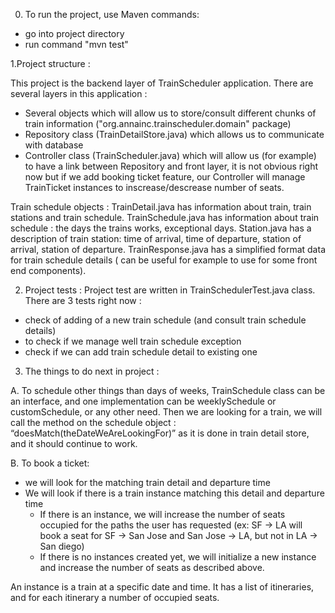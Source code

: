 
0. To run the project, use Maven commands:
- go into project directory
- run command "mvn test"

1.Project structure :

This project is the backend layer of TrainScheduler application.
There are several layers in this application :
  - Several objects which will allow us to store/consult different chunks of train information ("org.annainc.trainscheduler.domain" package)
  - Repository class (TrainDetailStore.java) which allows us to communicate with database
  - Controller class (TrainScheduler.java) which will allow us (for example) to have a link between Repository and front layer, it is not obvious right now but if we add booking ticket feature, our Controller will manage TrainTicket instances to inscrease/descrease number of seats.

Train schedule objects :
TrainDetail.java has information about train, train stations and train schedule.
TrainSchedule.java has information about train schedule : the days the trains works, exceptional days.
Station.java has a description of train station: time of arrival, time of departure, station of arrival, station of departure.
TrainResponse.java has a simplified format data for train schedule details ( can be useful for example to use for some front end components).

2. Project tests :
Project test are written in TrainSchedulerTest.java class.
There are 3 tests right now :
- check of adding of a new train schedule (and consult train schedule details)
- to check if we manage well train schedule exception
- check if we can add train schedule detail to existing one

3. The things to do next in project :

A.
To schedule other things than days of weeks, TrainSchedule class can be an interface,
and one implementation can be weeklySchedule or customSchedule, or any other need.
Then we are looking for a train, we will call the method on the schedule object : “doesMatch(theDateWeAreLookingFor)”
as it is done in train detail store, and it should continue to work.

B.
To book a ticket:
- we will look for the matching train detail and departure time
- We will look if there is a train instance matching this detail and departure time
    - If there is an instance, we will increase the number of seats occupied for the paths the user has
    requested (ex: SF -> LA will book a seat for SF -> San Jose and San Jose -> LA, but not in LA -> San diego)
	- If there is no instances created yet, we will initialize a new instance and increase the number of seats as described above.

An instance is a train at a specific date and time. It has a list of itineraries, and for each itinerary a number of occupied seats.

